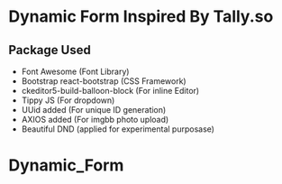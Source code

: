 # Dynamic Form Inspired By Tally.so

## Package Used
- Font Awesome (Font Library)
- Bootstrap react-bootstrap (CSS Framework)
- ckeditor5-build-balloon-block (For inline Editor)
- Tippy JS (For dropdown)
- UUid added (For unique ID generation)
- AXIOS added (For imgbb photo upload)
- Beautiful DND (applied for experimental purposase)


# Dynamic_Form

